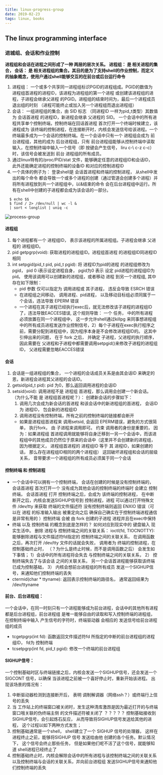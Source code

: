 ```yaml
---
title: linux-progress-group
date: 2019-02-23
tags: linux, books
---
```

The linux programming interface
----------

### 进城组、会话和作业控制
**进程组和会话在进程之间形成了一种 两层的层次关系。 进程组： 是 相关进程的集合， 会话： 是 相关进程组的集合。其目的是为了支持shell的作业控制，而定义的抽象概念，使用户通过shell能够交互的在前台或后台运行命令**

1. 进程组： 一个或多个共享同一进程组标识PGID的进程组成。PGID的数值为 进程组首进程的进程ID，该进程为进程组的第一个进程 或创建该进程组的进程，子进程会继承父进程 的PGID。进程组的结束时间为，最后一个进程成员退出组的时刻 （进程可能终止或加入另一个进程组而退出进程组）
2. 会话： 一组进程组的集合，由 SID 标志 （同进程ID 一样为pid_t类型）其数值为 会话首进程 的进程ID，新进程会继承 父进程的 SID。 一个会话中的所有进程共享单个控制终端，控制终端在回话首进程 首次打开一个终端时候建立，该进程成为 该终端的控制进程，在连接断开时，内核会发送信号给该进程。一个终端最多成为一个会话的控制终端。在一个会话中只有一个 进程组会成为 前台进程组，其他的成为 后台进程组，只有 前台进程组能够从控制终端中读取输入，在控制终端中输入一个信号（即 按键会产生信号， liru c-\\ c-z c-c）时，该信号会被发送到 前台 进程组的所有成员。
3. 通过linux特有的/proc/PID/stat 文件，能够确定任意的进程组ID和会话ID， 此外还能确定进程的控制终端的设备ID 和对应的控制进程ID
4. 一个具体的例子为： 登录shell是 会话首进程和终端的控制进程， 从shell中发出的每个命令 都会导致一个或多个进程的创建（通过管道会创建多个进程）并将所有进程放到共一个进程组中，以&结束的命令 会在后台进程组中运行。所有在shell中创建的子进程都会成为该会话的一部分。
  ```shell
    $ echo $$
    $ find / 2> /dev/null | wc -l &
    | sort < longlist | uniq -c
  ```
  ![process-group](../assets/images/process-group.png)

#### 进程组
1. 每个进程都有一个 进程组ID， 表示该进程的所属进程组。子进程会继承 父进程的 进程组ID。
2. pid getpgrp(void): 获取进程的进程组ID。进程组首进程 的进程组ID同进程ID相同
3. int setpgid(pid_t pid, pid_t pgid): 将 进程ID为pid的进程 的进程组修改为pgid， pid 0 i表示设定进程自身， pgid为0 表示 设定 pid进程的进程组ID为pid。 使用该调用可以创建新的进程组，或者移动 进程 到另一个进程组, 其中存在如下限制：
    *  pid 参数 仅可以指定为 调用进程或 其子进程， 违反会导致 ESRCH 错误
    * 在进程组之间移动，  调用进程、pid进程， 以及移动目标组必须同属于一个会话，违法导致 EPERM 错误
    * 一个进程在其子进程已经执行exec后，就无法修改该子进程的进程组ID了，违法导致EACCES错误, 这个规则导致： 一个 任务， 中的所有进程 必须放置在同一个进程组中， 这一步允许shell通过killpg 来同事想进程组中的所有成员进程发送作业控制信号，2）每个子进程在exec执行程序之前，需要分配到进程组中，因为程序本身是不会修改进程组ID的。 这其中引伸出来的问题， 在于 fork 之后， 并确定 子进程，父进程的执行顺序， 因此需要在  父进程和子进程中都需要调用setpgid()来修改子进程的进程组ID， 父进程需要忽略EACCES错误

#### 会话
1. 会话是一组进程组的集合， 一个进程的会话成员关系是由其会话ID 来确定的恩，新进程会进程其父进程的会话ID。
2. getsid(pid_t pid): pid 为0，那么返回调用进程的会话ID
3. setsid(void): 调用进程不是 进程组 首进程，那么调用会创建一个新会话。 （为什么不能 是  进程组首进程呢？）： 创建新会话的步骤如下：
    1. 调用几次会成为新会话的首进程 和该会话中的新进程组的首进程， 会话ID 为 进程ID， 包会新的进程组ID
    2. 调用进程没有控制终端，所有之前的控制终端的链接都会断开
    * 如果是进程组首进程来 调用setsid, 会返回 EPERM错误，避免的方式很简单， 执行fork， 由 子进程来调用即可。 约束 调用者的身份是重要的， 因为：如果进程组 首进程调用就能够将自身迁移到一另一个会话中，而该进程组中的其他成员仍然位于原来的会话中（这里并不会创建新的进程组，因为根据定义， 进程组首进程的 进程组ID 等于 其 进程ID，如果创建的话， 那么存在进程组ID相同的两个进程组） 这回破坏进程组和会话的层级关系， 音带要求一个进程组的所有成员必须属于同一个会话

#### 控制终端 和 控制进程
* 一个会话中可以拥有一个控制终端， 会话在创建的时候是没有控制终端的， 会话首进程 首次打开一个 没有成为其他会话的控制终端的终端时 会建立 控制终端， 会话首进程 打开 控制终端之后，会成为 该终端的控制进程， 在中断断开之后，内核会发送SIGHUP信号到 控制进程，进程 可以通过打开特殊文件 /dev/tty 来获取 终端的文件描述符 没有控制终端则返回 ENXIO 错误（可以在 进程 的标准输入输出 被重定向之后 确保自己确实在于控制终端进程通信是非常有用的 ）控制终端 会被 由 fork 创建的子进程 进程并且在exec中保持
* 终端  以及 控制终端 的概念到底是怎样的？ 如何对应到现实中的 键盘输入 现实生活中。
删除 进程与 控制终端之间的关联关系： ioctl(fd, TIOCNOTTY): 能够删除进程与文件描述符fd指定的 控制终端之间的关联关系， 在调用函数之后，再次打开 /dev/tty 文件的话就会失败， 调用者为 终端的控制进程，在控制基础终止时， （？为什么是终止时候，而不是调用函数之后） 会发生如下事情； 1）会话中的所有进程将会失去 与控制终端之间的关联关系， 2） 控制终端失去了与该会话 之间的关联关系， 另一个会话首进程能够获取该终端已成为控制基础， 3） 内核会想前台进程组的所有成员 发送一个SIGHUP信号，来通知他们控制终端的丢失
* ctermid(char * ttyname): 返回表示控制终端的路径名， 通常返回结果为 /dev/ttyname

#### 前台、后台进程组：
一个会话中，在同一时刻只有一个进程能够成为前台进程，会话中的其他所有进程都是后台进程组，前台进程组 是唯一能够自由的读取和写入控制终端的进程组， 在控制终端中输入 产生信号的字符时，终端驱动器 会相应的 发送信号给前台进程组的成员
* tcgetpgrp(int fd): 函数返回文件描述符fd 所指定的中断的前台进程组的进程组ID， fd为 控制终端
* tcsetpgrp(int fd, pid_t pgid): 修改一个终端的前台进程组

#### SIGHUP信号：
一个控制基础时区与终端链接之后，内核会发送一个SIGHUP信号，还会发送一个SIGCONT 信号，以确保 当该进程之前被一个喜好停止时，重新开始该进程。 出现该场景的情况有：
1. 中断驱动器检测到连接断开后， 表明 调制解调器（网络ssh？）或终端行上信号的丢失
2. 当 工作站上的终端窗口被关闭时，发生这种清库激昂是因为最近打开的与终端窗口哦关联的伪终端主侧 的文件描述符被关闭了 ？？？？？
控制基础接收到SIGHUP信号，会引起炼石反应， 从而导致将SIGHUP信号发送给其他的进程， 这个过程以如下两种方式发生；
1. 控制基础通常是一个shell， shell建立了一个 SIGHUP 信号的处理器， 这样在进程终止之前，能够将SIGHUP 信号 发送给由他 创建的各个任务。默认情况下， 这个信号会终止那些任务， 但是如果他们呢不活了这个信号，就能够知道 shell进程已经终止了
2. 控制基础终止时，内核会解除会话中的所有进程与该控制终端之间的关联关系以及控制终端与会话的关联关系，并向前台进程组 发送SIGHUP信号来通知他们控制终端的丢失
